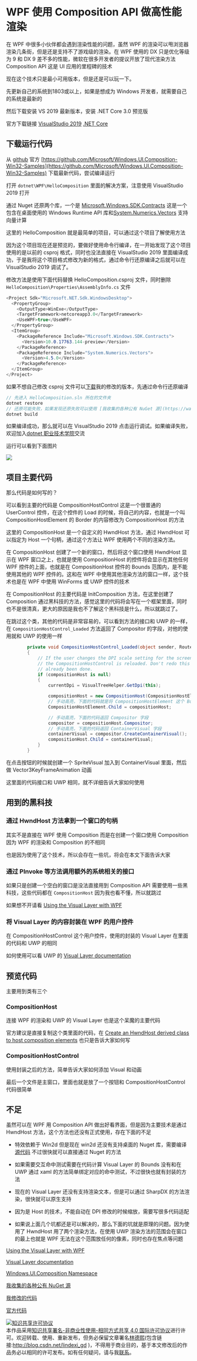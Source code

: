 
# WPF 使用 Composition API 做高性能渲染

在 WPF 中很多小伙伴都会遇到渲染性能的问题，虽然 WPF 的渲染可以甩浏览器渲染几条街，但是还是支持不了游戏级的渲染。在 WPF 使用的 DX 只是优化等级为 9 和 DX 9 差不多的性能，微软在很多开发者的提议开放了现代渲染方法 Composition API 这是 UI 应用的里程碑的技术

<!--more-->


<!-- csdn -->

现在这个技术只是最小可用版本，但是还是可以玩一下。

先更新自己的系统到1803或以上，如果是想成为 Windows 开发者，就需要自己的系统是最新的

然后下载安装 VS 2019 最新版本，安装 .NET Core 3.0 预览版

官方下载链接 [VisualStudio 2019](https://visualstudio.microsoft.com/zh-hans/downloads/) [.NET Core](https://dotnet.microsoft.com/download/dotnet-core/3.0)

## 下载运行代码

从 [github](https://github.com/Microsoft/Windows.UI.Composition-Win32-Samples) 官方 [https://github.com/Microsoft/Windows.UI.Composition-Win32-Samples](https://github.com/Microsoft/Windows.UI.Composition-Win32-Samples) 下载最新代码，尝试编译运行

打开 `dotnet\WPF\HelloComposition` 里面的解决方案，注意使用 VisualStudio 2019 打开

通过 Nuget 还原两个库，一个是 [Microsoft.Windows.SDK.Contracts](https://www.nuget.org/packages/Microsoft.Windows.SDK.Contracts ) 这是一个包含在桌面使用的 Windows Runtime API 库和[System.Numerics.Vectors](https://www.nuget.org/packages/System.Numerics.Vectors ) 支持向量计算

这里的 HelloComposition 就是最简单的项目，可以通过这个项目了解使用方法

因为这个项目现在还是预览的，要做好使用命令行编译，在一开始发现了这个项目使用的是以前的 csproj 格式，同时也没法直接在 VisualStudio 2019 里面编译成功，于是我将这个项目格式修改为新的格式，通过命令行还原编译之后就可以在 VisualStudio 2019 调试了。

修改方法是使用下面代码替换 HelloComposition.csproj 文件，同时删除 `HelloComposition\Properties\AssemblyInfo.cs` 文件

```csharp
<Project Sdk="Microsoft.NET.Sdk.WindowsDesktop">
  <PropertyGroup>
    <OutputType>WinExe</OutputType>
    <TargetFramework>netcoreapp3.0</TargetFramework>
    <UseWPF>true</UseWPF>
  </PropertyGroup>
  <ItemGroup>
    <PackageReference Include="Microsoft.Windows.SDK.Contracts">
      <Version>10.0.17763.144-preview</Version>
    </PackageReference>
    <PackageReference Include="System.Numerics.Vectors">
      <Version>4.5.0</Version>
    </PackageReference>
  </ItemGroup>
</Project>
```

如果不想自己修改 csproj 文件可以[下载](https://github.com/lindexi/lindexi_gd/tree/a8d0df42142b4979807be154ba538b648dd27175/HelloComposition)我的修改的版本，先通过命令行还原编译

```csharp
// 先进入 HelloComposition.sln 所在的文件夹
dotnet restore 
// 还原可能失败，如果发现还原失败可以使用 [我收集的各种公有 NuGet 源](https://walterlv.com/post/public-nuget-sources.html )
dotnet build
```

如果编译成功，那么就可以在 VisualStudio 2019 点击运行调试。如果编译失败，欢迎加入[dotnet 职业技术学院](https://t.me/dotnet_campus)交流

运行可以看到下面图片

<!-- ![](image/WPF 使用 Composition API 做高性能渲染/WPF 使用 Composition API 做高性能渲染0.gif) -->

![](http://image.acmx.xyz/lindexi%2F2019328102935615)

## 项目主要代码

那么代码是如何写的？

可以看到主要的代码是 CompositionHostControl 这是一个很普通的 UserControl 控件，在这个控件的 Load 的时候，将自己的内容，也就是一个叫 CompositionHostElement 的 Border 的内容修改为 CompositionHost 的方法

这里的 CompositionHost 是一个自定义的 HwndHost 方法，通过 HwndHost 可以指定为 Host 一个句柄，通过这个方法让 WPF 使用两个不同的渲染方法。

在 CompositionHost 创建了一个新的窗口，然后将这个窗口使用 HwndHost 显示在 WPF 窗口之上，也就是使用 CompositionHost 的控件将会显示在其他任何 WPF 控件的上面，也就是在 CompositionHost 控件的 Bounds 范围内，是不能使用其他的 WPF 控件的。这和在 WPF 中使用其他渲染方法的窗口一样，这个技术也是在 WPF 中使用 WinForms 或 UWP 控件的技术

在 CompositionHost 的主要代码是 InitComposition 方法，在这里创建了 Composition 通过黑科技的方法，感觉这里的代码将会写在一个框架里面，同时也不是很清真，更大的原因是我也不了解这个黑科技是什么，所以就跳过了。

在跳过这个类，其他的代码是非常容易的，可以看到方法的接口和 UWP 的一样，在 `CompositionHostControl_Loaded` 方法返回了 Compositor 的字段，对他的使用就和 UWP 的使用一样

```csharp
        private void CompositionHostControl_Loaded(object sender, RoutedEventArgs e)
        {
            // If the user changes the DPI scale setting for the screen the app is on,
            // the CompositionHostControl is reloaded. Don't redo this set up if it's
            // already been done.
            if (compositionHost is null)
            {
                currentDpi = VisualTreeHelper.GetDpi(this);

                compositionHost = new CompositionHost(CompositionHostElement.ActualHeight, CompositionHostElement.ActualWidth);
                // 手动高亮，下面的代码就是将 CompositionHostElement 这个 Border 的内容修改为 CompositionHost 这个 HwndHost 通过 Host 一个窗口的方法
                CompositionHostElement.Child = compositionHost;

                // 手动高亮，下面的代码返回 Compositor 字段
                compositor = compositionHost.Compositor;
                // 手动高亮，下面的代码返回 ContainerVisual 字段
                containerVisual = compositor.CreateContainerVisual();
                compositionHost.Child = containerVisual;
            }
        }
```

在点击按钮的时候就创建一个 SpriteVisual 加入到 ContainerVisual 里面，然后做 Vector3KeyFrameAnimation 动画

这里面的代码接口和 UWP 相同，就不详细告诉大家如何使用

## 用到的黑科技

### 通过 HwndHost 方法拿到一个窗口的句柄

其实不是直接在 WPF 使用 Composition 而是在创建一个窗口使用 Composition 因为 WPF 的渲染和 Composition 的不相同

也是因为使用了这个技术，所以会存在一些坑，将会在本文下面告诉大家

### 通过 PInvoke 等方法调用额外的系统相关的接口

如果只是创建一个空白的窗口是没法直接用到 Composition API 需要使用一些黑科技，这些代码都在 `CompositionHost` 因为我也看不懂，所以就跳过

如果想不开请看 [Using the Visual Layer with WPF](https://docs.microsoft.com/en-us/windows/uwp/composition/using-the-visual-layer-with-wpf#create-a-usercontrol-to-add-your-content-to-the-wpf-visual-tree )

### 将 Visual Layer 的内容封装在 WPF 的用户控件

在 CompositionHostControl 这个用户控件，使用的封装的 Visual Layer 在里面的代码和 UWP 的相同

如何使用可以看 UWP 的 [Visual Layer documentation](https://docs.microsoft.com/windows/uwp/composition/visual-layer)

## 预览代码

主要用到类有三个

### CompositionHost

连接 WPF 的渲染和 UWP 的 Visual Layer 也是这个呆魔的主要代码

官方建议是直接复制这个类里面的代码，在 [Create an HwndHost derived class to host composition elements](https://docs.microsoft.com/windows/uwp/composition/using-the-visual-layer-with-wpf#create-an-hwndhost-derived-class-to-host-composition-elements) 也只是告诉大家如何写

### CompositionHostControl

使用封装之后的方法，简单告诉大家如何添加 Visual 和动画

最后一个文件是主窗口，里面也就是放了一个按钮和 CompositionHostControl 代码很简单

## 不足

虽然可以在 WPF 用 Composition API 做出好看界面，但是因为主要技术是通过 HwndHost 方法，这个方法也还没有正式使用，存在下面的不足

- 特效依赖于 Win2d 但是现在 win2d 还没有支持桌面的 Nuget 库，需要编译[源代码](https://github.com/Microsoft/Win2D) 不过很快就可以直接通过 Nuget 的方法

- 如果需要交互命中测试需要在代码计算 Visual Layer 的 Bounds 没有和在 UWP 通过 xaml 的方法简单绑定对应的命中测试，不过很快也就有封装的方法

- 现在的 Visual Layer 还没有支持渲染文本，但是可以通过 SharpDX 的方法渲染，很快就可以原生支持

- 因为是 Host 的技术，不能自动在 DPI 修改的时候缩放，需要写很多代码适配

- 如果说上面几个坑都还是可以解决的，那么下面的坑就是原理的问题。因为使用了 HwndHost 用了两个渲染方法，在使用 UWP 渲染方法的范围会在窗口的最上也就是 WPF 无法在这个范围放任何的像素，同时也存在焦点等问题

[Using the Visual Layer with WPF](https://docs.microsoft.com/en-us/windows/uwp/composition/using-the-visual-layer-with-wpf#create-a-usercontrol-to-add-your-content-to-the-wpf-visual-tree )

[Visual Layer documentation](https://docs.microsoft.com/windows/uwp/composition/visual-layer)

[Windows.UI.Composition Namespace](https://docs.microsoft.com/en-us/uwp/api/windows.ui.composition )

[我收集的各种公有 NuGet 源](https://walterlv.com/post/public-nuget-sources.html )

[我修改的代码](https://github.com/lindexi/lindexi_gd/tree/a8d0df42142b4979807be154ba538b648dd27175/HelloComposition)

[官方代码](https://github.com/Microsoft/Windows.UI.Composition-Win32-Samples)





<a rel="license" href="http://creativecommons.org/licenses/by-nc-sa/4.0/"><img alt="知识共享许可协议" style="border-width:0" src="https://licensebuttons.net/l/by-nc-sa/4.0/88x31.png" /></a><br />本作品采用<a rel="license" href="http://creativecommons.org/licenses/by-nc-sa/4.0/">知识共享署名-非商业性使用-相同方式共享 4.0 国际许可协议</a>进行许可。欢迎转载、使用、重新发布，但务必保留文章署名[林德熙](http://blog.csdn.net/lindexi_gd)(包含链接:http://blog.csdn.net/lindexi_gd )，不得用于商业目的，基于本文修改后的作品务必以相同的许可发布。如有任何疑问，请与我[联系](mailto:lindexi_gd@163.com)。